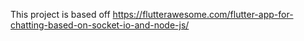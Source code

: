 This project is based off
https://flutterawesome.com/flutter-app-for-chatting-based-on-socket-io-and-node-js/
